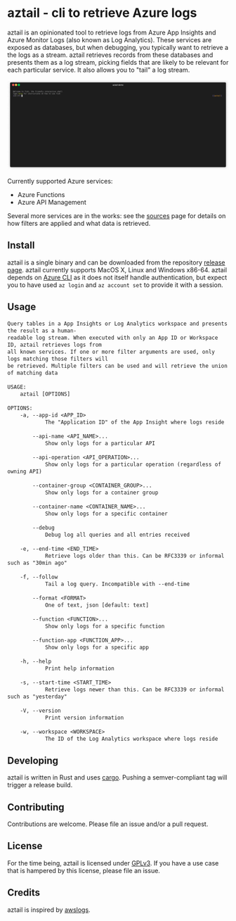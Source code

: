 # aztail - cli to retrieve Azure logs

aztail is an opinionated tool to retrieve logs from Azure App Insights and Azure Monitor Logs (also known as Log Analytics). These services are exposed as databases, but when debugging, you typically want to retrieve a the logs as a stream. aztail retrieves records from these databases and presents them as a log stream, picking fields that are likely to be relevant for each particular service. It also allows you to "tail" a log stream.

![aztail demo](./assets/aztail-min.gif)

Currently supported Azure services:

- Azure Functions
- Azure API Management

Several more services are in the works: see the [sources](./examples/README.md) page for details on how filters are applied and what data is retrieved.

## Install

aztail is a single binary and can be downloaded from the repository [release page](https://github.com/bittrance/aztail/releases). aztail currently supports MacOS X, Linux and Windows x86-64. aztail depends on [Azure CLI](https://docs.microsoft.com/en-us/cli/azure/install-azure-cli) as it does not itself handle authentication, but expect you to have used `az login` and `az account set` to provide it with a session.

## Usage

```
Query tables in a App Insights or Log Analytics workspace and presents the result as a human-
readable log stream. When executed with only an App ID or Workspace ID, aztail retrieves logs from
all known services. If one or more filter arguments are used, only logs matching those filters will
be retrieved. Multiple filters can be used and will retrieve the union of matching data

USAGE:
    aztail [OPTIONS]

OPTIONS:
    -a, --app-id <APP_ID>
            The "Application ID" of the App Insight where logs reside

        --api-name <API_NAME>...
            Show only logs for a particular API

        --api-operation <API_OPERATION>...
            Show only logs for a particular operation (regardless of owning API)

        --container-group <CONTAINER_GROUP>...
            Show only logs for a container group

        --container-name <CONTAINER_NAME>...
            Show only logs for a specific container

        --debug
            Debug log all queries and all entries received

    -e, --end-time <END_TIME>
            Retrieve logs older than this. Can be RFC3339 or informal such as "30min ago"

    -f, --follow
            Tail a log query. Incompatible with --end-time

        --format <FORMAT>
            One of text, json [default: text]

        --function <FUNCTION>...
            Show only logs for a specific function

        --function-app <FUNCTION_APP>...
            Show only logs for a specific app

    -h, --help
            Print help information

    -s, --start-time <START_TIME>
            Retrieve logs newer than this. Can be RFC3339 or informal such as "yesterday"

    -V, --version
            Print version information

    -w, --workspace <WORKSPACE>
            The ID of the Log Analytics workspace where logs reside
```

## Developing

aztail is written in Rust and uses [cargo](https://doc.rust-lang.org/cargo/). Pushing a semver-compliant tag will trigger a release build.

## Contributing

Contributions are welcome. Please file an issue and/or a pull request.

## License

For the time being, aztail is licensed under [GPLv3](./LICENSE). If you have a use case that is hampered by this license, please file an issue.

## Credits

aztail is inspired by [awslogs](https://github.com/jorgebastida/awslogs).

